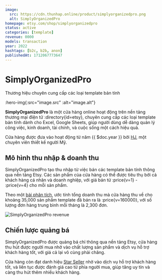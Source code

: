 ```yaml
---
image:
  src: https://cdn.thunhap.online/product/simplyorganizedpro.png
  alt: SimplyOrganizedPro
homepage: etsy.com/shop/simplyorganizedpro
status: active
categories: [template]
revenue: 0000
models: transaction
year: 2022
hashtags: [b2c, b2b, anon]
publishedAt: 1712067773647
---
```


# SimplyOrganizedPro

Thương hiệu chuyên cung cấp các loại template bản tính

:hero-img{:src="image.src" :alt="image.alt"}

__SimplyOrganizedPro__ là một cửa hàng online hoạt động trên nền tảng thương mại điện tử :directory{id=etsy}, chuyên cung cấp các loại template bản tính dành cho Excel, Google Sheets, giúp người dùng dễ dàng quản lý công việc, kinh doanh, tài chính, và cuộc sống một cách hiệu quả.

Cửa hàng được đưa vào hoạt động từ năm {{ $doc.year }} bởi [HJ](https://www.etsy.com/shop/simplyorganizedpro?sort_order=price_desc&search_query=excel#about), một chuyên viên thiết kế người Mỹ.

## Mô hình thu nhập & doanh thu

SimplyOrganizedPro tạo thu nhập từ việc bán các template bản tính thông qua nền tảng Etsy. Các sản phẩm của cửa hàng có thể được tiêu thụ bởi cả khách hàng cá nhân và doanh nghiệp, với giá bán từ :price{v=1} - :price{v=4} cho mỗi sản phẩm.

Theo một [bài phân tích](https://sleeplessyogi.substack.com/p/160k-simple-excel-business-how-to), ước tính tổng doanh thu mà cửa hàng thu về cho khoảng 35,000 sản phẩm template đã bán ra là :price{v=160000}, với số lượng đơn hàng trung bình mỗi tháng là 2,300 đơn.

![SimplyOrganizedPro revenue](https://substackcdn.com/image/fetch/f_auto,q_auto:good,fl_progressive:steep/https%3A%2F%2Fsubstack-post-media.s3.amazonaws.com%2Fpublic%2Fimages%2F0c0ab339-7f38-45a8-a774-b0df59dd7ecd_1294x200.png)

## Chiến lược quảng bá

SimplyOrganizedPro được quảng bá chỉ thông qua nền tảng Etsy, cửa hàng thu hút được người mua nhờ vào chất lượng sản phẩm và dịch vụ hỗ trợ khách hàng tốt, với giá cả lại vô cùng phải chăng.

Cửa hàng còn đạt danh hiệu [Star Seller](https://www.etsy.com/starseller) nhờ vào dịch vụ hỗ trợ khách hàng tốt, và liên tục được đánh giá cao từ phía người mua, giúp tăng uy tín và càng thu hút thêm nhiều khách hàng.
